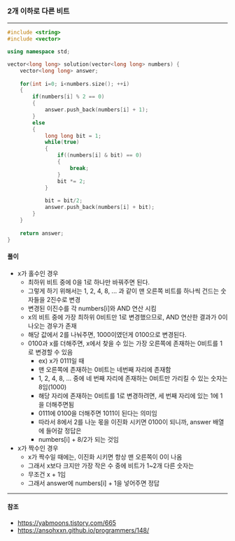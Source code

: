 ### 2개 이하로 다른 비트

***

```c++
#include <string>
#include <vector>

using namespace std;

vector<long long> solution(vector<long long> numbers) {
    vector<long long> answer;
    
    for(int i=0; i<numbers.size(); ++i)
    {
        if(numbers[i] % 2 == 0)
        {
            answer.push_back(numbers[i] + 1);
        }
        else
        {
            long long bit = 1;
            while(true)
            {
                if((numbers[i] & bit) == 0)
                {
                    break;
                }
                bit *= 2;
            }
            
            bit = bit/2;
            answer.push_back(numbers[i] + bit);
        }
    }
    
    return answer;
}
```





#### 풀이

- x가 홀수인 경우
  - 최하위 비트 중에 0을 1로 하나만 바꿔주면 된다.
  - 그렇게 하기 위해서는 1, 2, 4, 8, ... 과 같이 맨 오른쪽 비트를 하나씩 건드는 숫자들을 2진수로 변경
  - 변경된 이진수를 각 numbers[i]와 AND 연산 시킴
  - x의 비트 중에 가장 최하위 0비트만 1로 변경했으므로, AND 연산한 결과가 0이 나오는 경우가 존재
  - 해당 값에서 2를 나눠주면, 1000이였던게 0100으로 변경된다.
  - 0100과 x를 더해주면, x에서 찾을 수 있는 가장 오른쪽에 존재하는 0비트를 1로 변경할 수 있음
    - ex) x가 0111일 때
    - 맨 오른쪽에 존재하는 0비트는 네번째 자리에 존재함
    - 1, 2, 4, 8, ... 중에 네 번째 자리에 존재하는 0비트만 가리킬 수 있는 숫자는 8임(1000)
    - 해당 자리에 존재하는 0비트를 1로 변경하려면, 세 번째 자리에 있는 1에 1을 더해주면됨
    - 0111에 0100을 더해주면 1011이 된다는 의미임
    - 따라서 8에서 2를 나눈 몫을 이진화 시키면 0100이 되니까, answer 배열에 들어갈 정답은
    - numbers[i] + 8/2가 되는 것임
- x가 짝수인 경우
  - x가 짝수일 때에는, 이진화 시키면 항상 맨 오른쪽이 0이 나옴
  - 그래서 x보다 크지만 가장 작은 수 중에 비트가 1~2개 다른 숫자는
  - 무조건 x + 1임
  - 그래서 answer에 numbers[i] + 1을 넣어주면 정답



***

#### 참조

- https://yabmoons.tistory.com/665
- https://ansohxxn.github.io/programmers/148/